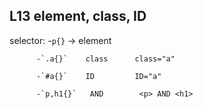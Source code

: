 ## L13 element, class, ID

selector: 
          -`p{}`   -> element 

          -`.a{}`    class      class="a"  
          
          -`#a{}`    ID         ID="a" 
          
          -`p,h1{}`   AND        <p> AND <h1>
